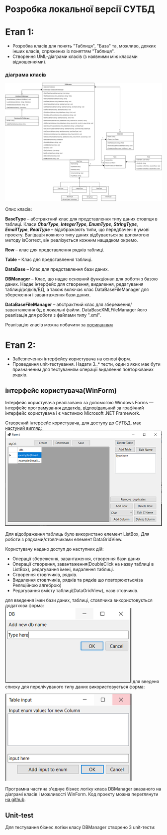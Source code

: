 # Розробка локальної версії СУТБД

# Етап 1: 

* Розробка класів для понять "Таблиця", "База" та, можливо, деяких інших класів, спряжених із поняттям "Таблиця".
* Створення UML-діаграми класів (з наявними між класами відношеннями).

### діаграма класів

![class diagram](	../img/ClassDiagramStage1.png)

Опис класів:

**BaseType** – абстрактний клас для представлення типу даних стовпця в таблиці. Класи _**CharType**_, _**IntegerType**_, _**EnumType**_, _**StringType**_, _**EmailType**_, _**RealType**_ – відображають типи, що передбачені в умові проекту. Валідація кожного типу даних відбувається за допомогою методу isCorrect, він реалізується кожним нащадком окремо.

**Row** – клас для представлення рядків таблиці.

**Table** – Клас для представлення таблиці.

**DataBase** – Клас для представлення бази даних.

**DBManager** – Клас, що надає основний функціонал для роботи з базою даних. Надає інтерфейс для створення, видалення, редагування таблиці/рядків/БД, а також включає клас DataBaseFileManager для збереження і завантаження бази даних.

**DataBaseFileManager** – абстрактний клас для збереження/завантаження бд в локальні файли. DataBaseXMLFileManager його реалізація для роботи з файлами типу ".xml".

Реалізацію класів можна побачити за [посиланням](https://github.com/Forgefill/TTP-41_IT_Course_Project/tree/master/DAL)

# Етап 2: 

* Забезпечення інтерфейсу користувача на основі форм.
* Проведення unit-тестування. Надати 3..* тести, один з яких має бути призначеним для тестуванням операції видалення повторюваних рядків.

## інтерфейс користувача(WinForm)

Інтерфейс користувача реалізовано за допомогою Windows Forms — інтерфейс програмування додатків, відповідальний за графічний інтерфейс користувача і є частиною Microsoft .NET Framework.

Створений інтерфейс користувача, для доступу до СУТБД, має настуний вигляд:
![winform](	../img/WinFormStage2.PNG)

Для відображення таблиць було використано елемент ListBox, Для роботи з рядками/стовпчиками елемент DataGridView.

Користувачу надано доступ до наступних дій:
* Операції збереження, завантаження, створення бази даних
* Операції створення, завантаження(DoubleClick на назву таблиці в ListBox), редагування імені, видалення таблиці.
* Створення стовпчиків, рядків.
* Видалення стовпчиків, рядків та рядків що повторюються(за Реляційною алгеброю)
* Редагування вмісту таблиці(DataGridView), назв стовчиків.

для введення імен бази даних, таблиці, стовпчика використовується додаткова форма:
![winform](	../img/InputForm.png)
для введеня списку для перелічуваного типу даних використовується форма:

![winform](	../img/EnumInputForm.png)

Програмна частина з'єднує бізнес логіку класа DBManager вказаного на діаграмі класів і можливості WinForm. 
Код проекту можна переглянути [на github](https://github.com/Forgefill/TTP-41_IT_Course_Project/tree/master/LocalDB).
## Unit-test

Для тестування бізнес логіки класу DBManager створено 3 unit-тести:

